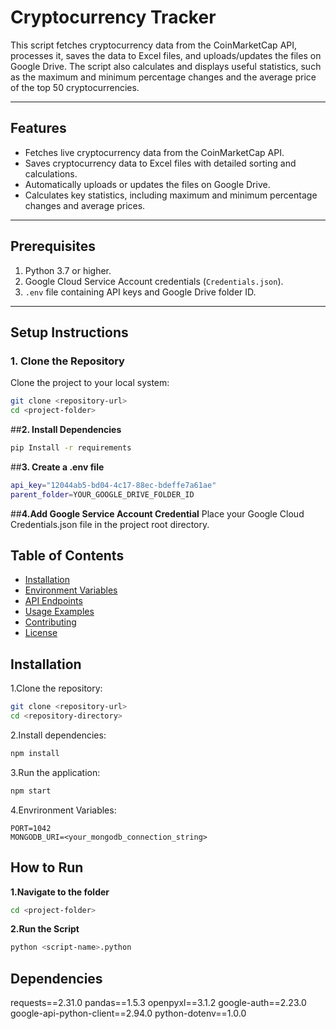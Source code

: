 # Cryptocurrency Tracker

This script fetches cryptocurrency data from the CoinMarketCap API, processes it, saves the data to Excel files, and uploads/updates the files on Google Drive. The script also calculates and displays useful statistics, such as the maximum and minimum percentage changes and the average price of the top 50 cryptocurrencies.

---

## **Features**
- Fetches live cryptocurrency data from the CoinMarketCap API.
- Saves cryptocurrency data to Excel files with detailed sorting and calculations.
- Automatically uploads or updates the files on Google Drive.
- Calculates key statistics, including maximum and minimum percentage changes and average prices.

---

## **Prerequisites**
1. Python 3.7 or higher.
2. Google Cloud Service Account credentials (`Credentials.json`).
3. `.env` file containing API keys and Google Drive folder ID.

---

## **Setup Instructions**

### **1. Clone the Repository**
Clone the project to your local system:
```bash
git clone <repository-url>
cd <project-folder>
```
##**2. Install Dependencies**
```bash
pip Install -r requirements
```

##**3. Create a .env file**
```bash
api_key="12044ab5-bd04-4c17-88ec-bdeffe7a61ae"
parent_folder=YOUR_GOOGLE_DRIVE_FOLDER_ID
```

##**4.Add Google Service Account Credential**
Place your Google Cloud Credentials.json file in the project root directory.


## Table of Contents
- [Installation](#installation)
- [Environment Variables](#environment-variables)
- [API Endpoints](#api-endpoints)
- [Usage Examples](#usage-examples)
- [Contributing](#contributing)
- [License](#license)
## Installation


1.Clone the repository:
   ```bash
   git clone <repository-url>
   cd <repository-directory>
```
2.Install dependencies:
```bash
npm install
```
3.Run the application:
```bash
npm start
```
4.Envrironment Variables:
```plaintext
PORT=1042
MONGODB_URI=<your_mongodb_connection_string>
```



## How to Run

**1.Navigate to the folder**
```bash
cd <project-folder>
```
**2.Run the Script**

```bash
python <script-name>.python
```

## Dependencies

requests==2.31.0
pandas==1.5.3
openpyxl==3.1.2
google-auth==2.23.0
google-api-python-client==2.94.0
python-dotenv==1.0.0
